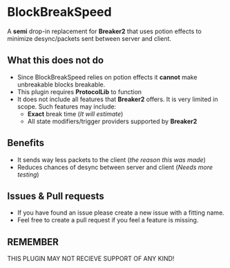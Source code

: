 # BlockBreakSpeed
A **semi** drop-in replacement for **Breaker2** that uses potion effects to minimize desync/packets sent between server and client.

## What this does not do
- Since BlockBreakSpeed relies on potion effects it **cannot** make unbreakable blocks breakable.
- This plugin requires **ProtocolLib** to function
- It does not include all features that **Breaker2** offers. It is very limited in scope. Such features may include:
  - **Exact** break time (*It will estimate*)
  - All state modifiers/trigger providers supported by **Breaker2**

## Benefits
- It sends way less packets to the client (*the reason this was made*)
- Reduces chances of desync between server and client (*Needs more testing*)

## Issues & Pull requests
- If you have found an issue please create a new issue with a fitting name.
- Feel free to create a pull request if you feel a feature is missing.

## REMEMBER
THIS PLUGIN MAY NOT RECIEVE SUPPORT OF ANY KIND!

